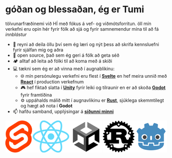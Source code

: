 # góðan og blessaðan, ég er Tumi

tölvunarfræðinemi við HÍ með fókus á vef- og viðmótsforritun. öll mín verkefni eru opin hér fyrir fólk að sjá og fyrir samnemendur mína til að fá *innblástur*
* 🌠 reyni að deila öllu því sem ég læri og nýt þess að skrifa kennsluefni fyrir sjálfan mig og aðra
* 📖 open source, það sem ég geri á fólk að geta séð
* 🏕 alltaf að leita að fólki til að koma með á skíði
* 💻 tækni sem ég er að vinna með í augnablikinu:
  * 🌐 mín persónulegu verkefni eru flest í [**Svelte**](https://svelte.dev) en hef meira unnið með [**React**](https://reactjs.org) í production verkefnum
  * 🎮 hef fiktað slatta í [**Unity**](https://unity.com) fyrir leiki og tilraunir en er að skoða [**Godot**](https://godotengine.org) fyrir framtíðina
  * ⚙️ uppáhalds málið mitt í augnavlikinu er [**Rust**](https://rust-lang.org), sjúklega skemmtilegt og hægt að nota í **Godot**
* 📫 hafðu samband, upplýsingar á [**síðunni minni**](https://sjomli.is)

<div style="display: flex;  width: 100%; justify-content: space-between; max-height: 100px; align-items: center; margin 0 auto;">
 <img style="height: 100px" src="imgs/Svelte_Logo.png" />
 <img style="height: 100px" src="imgs/React_Logo.png" />
 <img style="height: 100px" src="imgs/Unity_Logo.png" />
 <img style="height: 100px" src="imgs/Rust_Logo.png" />
 <img style="height: 100px" src="imgs/Godot_logo.png" />
</div>
